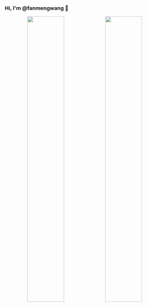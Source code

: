 ### Hi, I'm @fanmengwang 👋

<!--
**FanmengWang/fanmengwang** is a ✨ _special_ ✨ repository because its `README.md` (this file) appears on your GitHub profile.

Here are some ideas to get you started:

- 🔭 I’m currently working on ...
- 🌱 I’m currently learning ...
- 👯 I’m looking to collaborate on ...
- 🤔 I’m looking for help with ...
- 💬 Ask me about ...
- 📫 How to reach me: ...
- 😄 Pronouns: ...
- ⚡ Fun fact: ...
-->

<p align="center">
   <img width="48%" src="https://readme-stats.jonas-bernard.dev/api?username=fanmengwang&show_icons=true&theme=tokyonight" />
   <img width="48%" src="https://github-readme-streak-stats.herokuapp.com/?user=fanmengwang&theme=tokyonight" />
</p>
